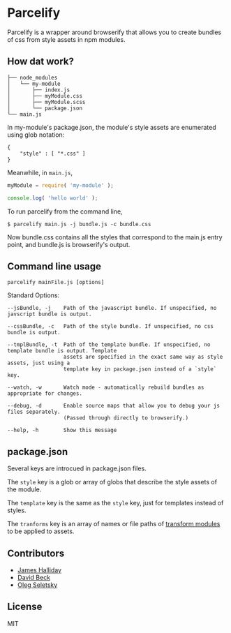 
# Parcelify

Parcelify is a wrapper around browserify that allows you to create bundles of css from style assets in npm modules.

## How dat work?

```
├── node_modules
│   └── my-module
│       ├── index.js
│       ├── myModule.css
│       ├── myModule.scss
│       └── package.json
└── main.js
```

In my-module's package.json, the module's style assets are enumerated using glob notation:

```
{
	"style" : [ "*.css" ]
}
```

Meanwhile, in `main.js`,

```javascript
myModule = require( 'my-module' );

console.log( 'hello world' );
```

To run parcelify from the command line,

```
$ parcelify main.js -j bundle.js -c bundle.css
```

Now bundle.css contains all the styles that correspond to the main.js entry point, and bundle.js is browserify's output.

## Command line usage

```
parcelify mainFile.js [options]
```

Standard Options:

    --jsBundle, -j    Path of the javascript bundle. If unspecified, no javscript bundle is output.
                    
    --cssBundle, -c   Path of the style bundle. If unspecified, no css bundle is output.

    --tmplBundle, -t  Path of the template bundle. If unspecified, no template bundle is output. Template
                      assets are specified in the exact same way as style assets, just using a
                      template key in package.json instead of a `style` key.
   
    --watch, -w       Watch mode - automatically rebuild bundles as appropriate for changes.
    
    --debug, -d       Enable source maps that allow you to debug your js files separately.
                      (Passed through directly to browserify.)

    --help, -h        Show this message

## package.json

Several keys are introcued in package.json files.

The `style` key is a glob or array of globs that describe the style assets of the module.

The `template` key is the same as the `style` key, just for templates instead of styles.

The `tranforms` key is an array of names or file paths of [transform modules](https://github.com/substack/module-deps#transforms) to be applied to assets.

## Contributors

* [James Halliday](https://twitter.com/substack)
* [David Beck](https://twitter.com/davegbeck)
* [Oleg Seletsky](https://github.com/go-oleg)

## License

MIT